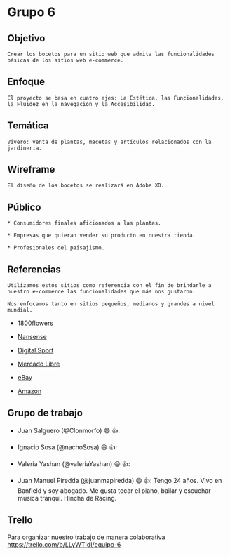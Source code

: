 # Grupo 6 
## Objetivo
```
Crear los bocetos para un sitio web que admita las funcionalidades básicas de los sitios web e-commerce.
```
## Enfoque
```
El proyecto se basa en cuatro ejes: La Estética, las Funcionalidades, la Fluidez en la navegación y la Accesibilidad.
```
## Temática
```
Vivero: venta de plantas, macetas y artículos relacionados con la jardineria.
```
## Wireframe
```
El diseño de los bocetos se realizará en Adobe XD.
```
## Público
```
* Consumidores finales aficionados a las plantas.

* Empresas que quieran vender su producto en nuestra tienda.

* Profesionales del paisajismo.
```
## Referencias
```
Utilizamos estos sitios como referencia con el fin de brindarle a nuestro e-commerce las funcionalidades que más nos gustaron.

Nos enfocamos tanto en sitios pequeños, medianos y grandes a nivel mundial.
```

* [1800flowers](https://www.1800flowers.com/ "1800flowers")

* [Nansense](https://www.nansense.com/ "Nansense")

* [Digital Sport](https://www.digitalsport.com.ar/ "Digital Sport")

* [Mercado Libre](https://www.mercadolibre.com.ar/ "Mercdado Libre")

* [eBay](https://www.ebay.com/ "eBay")

* [Amazon](https://www.amazon.com/-/es/ "Amazon")


## Grupo de trabajo

* Juan Salguero (@Clonmorfo) :smile: :+1::

* Ignacio Sosa (@nachoSosa) :smile: :+1::

* Valeria Yashan (@valeriaYashan) :smile: :+1::

* Juan Manuel Piredda (@juanmapiredda) :smile: :+1:: Tengo 24 años. Vivo en Banfield y soy abogado. Me gusta tocar el piano, bailar y escuchar musica tranqui. Hincha de Racing.

## Trello
Para organizar nuestro trabajo de manera colaborativa
https://trello.com/b/LLyWTIdI/equipo-6
